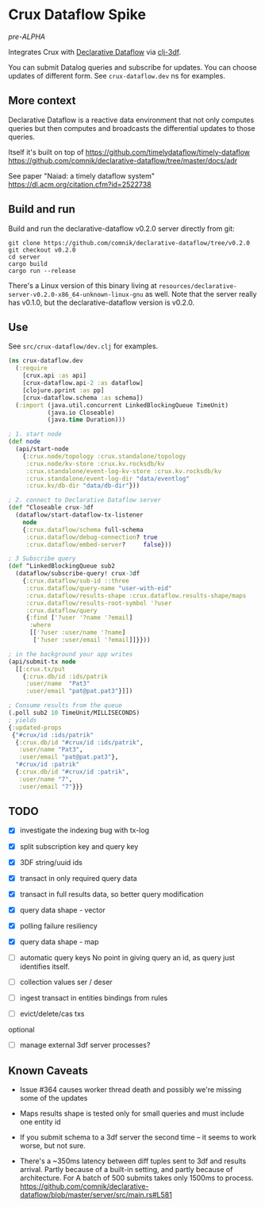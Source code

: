 # Crux Dataflow Spike

*pre-ALPHA*

Integrates Crux with [Declarative Dataflow](https://github.com/comnik/declarative-dataflow)
via [clj-3df](https://github.com/sixthnormal/clj-3df).

You can submit Datalog queries and subscribe for updates. You can
choose updates of different form. See `crux-dataflow.dev` ns for examples.


## More context
Declarative Dataflow is a reactive data environment that not only computes
queries but then computes and broadcasts the differential updates to those queries.

Itself it's built on top of
https://github.com/timelydataflow/timely-dataflow
https://github.com/comnik/declarative-dataflow/tree/master/docs/adr

See paper "Naiad: a timely dataflow system"
 https://dl.acm.org/citation.cfm?id=2522738

## Build and run
Build and run the declarative-dataflow v0.2.0 server directly from
git:

```
git clone https://github.com/comnik/declarative-dataflow/tree/v0.2.0
git checkout v0.2.0
cd server
cargo build
cargo run --release
```

There's a Linux version of this binary living at
`resources/declarative-server-v0.2.0-x86_64-unknown-linux-gnu` as
well. Note that the server really has v0.1.0, but the
declarative-dataflow version is v0.2.0.

## Use
See `src/crux-dataflow/dev.clj` for examples.

```clojure
(ns crux-dataflow.dev
  (:require
    [crux.api :as api]
    [crux-dataflow.api-2 :as dataflow]
    [clojure.pprint :as pp]
    [crux-dataflow.schema :as schema])
  (:import (java.util.concurrent LinkedBlockingQueue TimeUnit)
           (java.io Closeable)
           (java.time Duration)))

; 1. start node
(def node
  (api/start-node
    {:crux.node/topology :crux.standalone/topology
     :crux.node/kv-store :crux.kv.rocksdb/kv
     :crux.standalone/event-log-kv-store :crux.kv.rocksdb/kv
     :crux.standalone/event-log-dir "data/eventlog"
     :crux.kv/db-dir "data/db-dir"}))

; 2. connect to Declarative Dataflow server
(def ^Closeable crux-3df
  (dataflow/start-dataflow-tx-listener
    node
    {:crux.dataflow/schema full-schema
     :crux.dataflow/debug-connection? true
     :crux.dataflow/embed-server?     false}))

; 3 Subscribe query
(def ^LinkedBlockingQueue sub2
  (dataflow/subscribe-query! crux-3df
    {:crux.dataflow/sub-id ::three
     :crux.dataflow/query-name "user-with-eid"
     :crux.dataflow/results-shape :crux.dataflow.results-shape/maps
     :crux.dataflow/results-root-symbol '?user
     :crux.dataflow/query
     {:find ['?user '?name '?email]
      :where
      [['?user :user/name '?name]
       ['?user :user/email '?email]]}}))

; in the background your app writes
(api/submit-tx node
  [[:crux.tx/put
    {:crux.db/id :ids/patrik
     :user/name  "Pat3"
     :user/email "pat@pat.pat3"}]])

; Consume results from the queue
(.poll sub2 10 TimeUnit/MILLISECONDS)
; yields
{:updated-props
 {"#crux/id :ids/patrik"
  {:crux.db/id "#crux/id :ids/patrik",
   :user/name "Pat3",
   :user/email "pat@pat.pat3"},
  "#crux/id :patrik"
  {:crux.db/id "#crux/id :patrik",
   :user/name "7",
   :user/email "7"}}}
```


## TODO
- [x] investigate the indexing bug with tx-log
- [x] split subscription key and query key
- [x] 3DF string/uuid ids
- [x] transact in only required query data
- [x] transact in full results data, so better query modification
- [x] query data shape - vector
- [x] polling failure resiliency
- [x] query data shape - map

- [ ] automatic query keys
  No point in giving query an id, as query just identifies itself.
- [ ] collection values ser / deser
- [ ] ingest transact in entities bindings from rules
- [ ] evict/delete/cas txs

optional
- [ ] manage external 3df server processes?


## Known Caveats
- Issue #364 causes worker thread death and possibly we're missing some of the updates
- Maps results shape is tested only for small queries and must include one entity id

- If you submit schema to a 3df server the second time – it seems to work worse,
  but not sure.
- There's a ~350ms latency between diff tuples sent to 3df and results arrival.
  Partly because of a built-in setting, and partly because of architecture. For
  A batch of 500 submits takes only 1500ms to process.
  https://github.com/comnik/declarative-dataflow/blob/master/server/src/main.rs#L581
